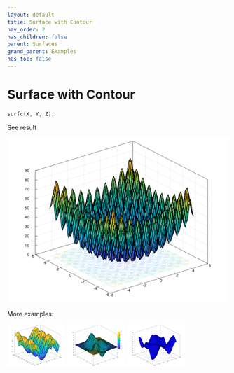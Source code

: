 ```yaml
---
layout: default
title: Surface with Contour
nav_order: 2
has_children: false
parent: Surfaces
grand_parent: Examples
has_toc: false
---
```

# Surface with Contour

```cpp
surfc(X, Y, Z);
```


See result

[![example_surfc_1](surfc/surfc_1.png)](https://github.com/alandefreitas/matplotplusplus/blob/master/examples/surfaces/surfc/surfc_1.cpp)

More examples:
    
[![example_surfc_2](surfc/surfc_2_thumb.png)](https://github.com/alandefreitas/matplotplusplus/blob/master/examples/surfaces/surfc/surfc_2.cpp)  [![example_surfc_3](surfc/surfc_3_thumb.png)](https://github.com/alandefreitas/matplotplusplus/blob/master/examples/surfaces/surfc/surfc_3.cpp)  [![example_surfc_4](surfc/surfc_4_thumb.png)](https://github.com/alandefreitas/matplotplusplus/blob/master/examples/surfaces/surfc/surfc_4.cpp)

  




<!-- Generated with mdsplit: https://github.com/alandefreitas/mdsplit -->
